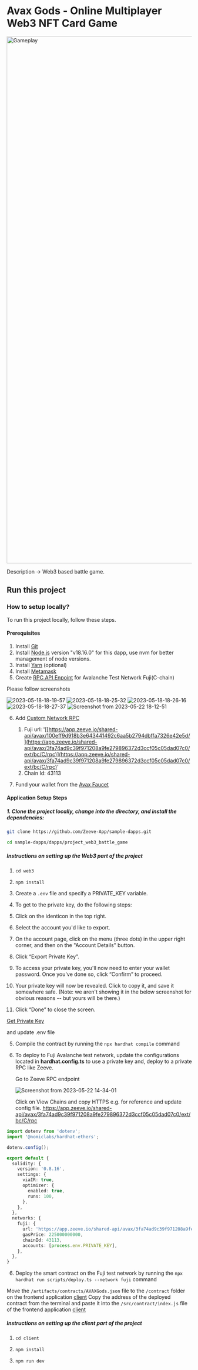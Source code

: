 # Avax Gods - Online Multiplayer Web3 NFT Card Game

<img width="1433" alt="Gameplay" src="https://github.com/Zeeve-App/sample-dapps/assets/98962374/10819608-5ea7-4baa-897c-89f0ac53d92b">


Description -> Web3 based battle game.

## Run this project

### How to setup locally?

To run this project locally, follow these steps.


#### Prerequisites

1. Install [Git](https://git-scm.com/book/en/v2/Getting-Started-Installing-Git)
2. Install [Node.js](https://nodejs.org/en/download) version "v18.16.0" for this dapp, use nvm for better management of node versions. 
3. Install [Yarn](https://classic.yarnpkg.com/lang/en/docs/install/#debian-stable) (optional)
4. Install [Metamask](https://metamask.io/download/)
5. Create [RPC API Enpoint](../../RPC.md) for Avalanche Test Network Fuji(C-chain)

Please follow screenshots

![2023-05-18-18-19-57](https://github.com/Zeeve-App/sample-dapps/assets/98962374/7e03d64b-ea3b-4113-99d0-3217d6c417ea)
![2023-05-18-18-25-32](https://github.com/Zeeve-App/sample-dapps/assets/98962374/f3b10d6a-bcaf-4292-9aa2-a010c5fa6e76)
![2023-05-18-18-26-16](https://github.com/Zeeve-App/sample-dapps/assets/98962374/3fb1af10-dd9a-4bdc-954d-6e2ea27f2c93)
![2023-05-18-18-27-37](https://github.com/Zeeve-App/sample-dapps/assets/98962374/5b731201-b946-479d-9275-72492e5c916f)
![Screenshot from 2023-05-22 18-12-51](https://github.com/Zeeve-App/sample-dapps/assets/98962374/1211b461-ff5c-4a28-a6d7-bfbacabc4ca9)


6. Add [Custom Network RPC](https://support.metamask.io/hc/en-us/articles/360043227612-How-to-add-a-custom-network-RPC)

    1. Fuji url: '[[https://app.zeeve.io/shared-api/avax/100eff9d918b3e643441492c6aa5b2794dbffa7326e42e5d/](https://app.zeeve.io/shared-api/avax/3fa74ad9c39f971208a9fe279896372d3ccf05c05dad07c0/ext/bc/C/rpc)](https://app.zeeve.io/shared-api/avax/3fa74ad9c39f971208a9fe279896372d3ccf05c05dad07c0/ext/bc/C/rpc)'
    2. Chain Id: 43113

7. Fund your wallet from the [Avax Faucet](https://faucet.avax.network/)




#### Application Setup Steps

##### 1. Clone the project locally, change into the directory, and install the dependencies:

```sh
git clone https://github.com/Zeeve-App/sample-dapps.git

cd sample-dapps/dapps/project_web3_battle_game
```

##### Instructions on setting up the Web3 part of the project

1. `cd web3`

<!-- 1. `npx hardhat` -> y → typescript → enter → enter -->

<!-- 2. `npm install @openzeppelin/contracts dotenv @nomiclabs/hardhat-ethers` + Hardhat packages `npm install --save-dev "hardhat@^2.12.0" "@nomicfoundation/hardhat-toolbox@^2.0.0"` -->

2. `npm install`
  

3. Create a `.env` file and specify a PRIVATE_KEY variable.

4. To get to the private key, do the following steps:

  1. Click on the identicon in the top right.
  2. Select the account you'd like to export.
  3. On the account page, click on the menu (three dots) in the upper right corner, and then on the "Account Details" button.
  4. Click “Export Private Key”.
  5. To access your private key, you'll now need to enter your wallet password. Once you've done so, click “Confirm” to proceed.
  6. Your private key will now be revealed. Click to copy it, and save it somewhere safe. (Note: we aren't showing it in the below screenshot for obvious reasons --   but yours will be there.)
  7. Click “Done” to close the screen.


  [Get Private Key](https://support.metamask.io/hc/en-us/articles/360015289632-How-to-export-an-account-s-private-key)

  and update .env file
  

5. Compile the contract by running the `npx hardhat compile` command


6. To deploy to Fuji Avalanche test network, update the configurations located in __hardhat.config.ts__ to use a private key and, deploy to a private RPC like Zeeve.

   Go to Zeeve RPC endpoint
   
   ![Screenshot from 2023-05-22 14-34-01](https://github.com/Zeeve-App/sample-dapps/assets/98962374/74788c92-64d2-4afe-a3de-8290d9856da2)
   
   Click on View Chains and copy HTTPS e.g. for reference and update config file.
   https://app.zeeve.io/shared-api/avax/3fa74ad9c39f971208a9fe279896372d3ccf05c05dad07c0/ext/bc/C/rpc
   
  


```typescript
import dotenv from 'dotenv';
import '@nomiclabs/hardhat-ethers';

dotenv.config();

export default {
  solidity: {
    version: '0.8.16',
    settings: {
      viaIR: true,
      optimizer: {
        enabled: true,
        runs: 100,
      },
    },
  },
  networks: {
    fuji: {
      url: 'https://app.zeeve.io/shared-api/avax/3fa74ad9c39f971208a9fe279896372d3ccf05c05dad07c0/ext/bc/C/rpc',
      gasPrice: 225000000000,
      chainId: 43113,
      accounts: [process.env.PRIVATE_KEY],
    },
  },
}
```

6. Deploy the smart contract on the Fuji test network by running the `npx hardhat run scripts/deploy.ts --network fuji` command

  Move the `/artifacts/contracts/AVAXGods.json` file to the `/contract` folder on the frontend application [client](./client/)
  Copy the address of the deployed contract from the terminal and paste it into the `/src/contract/index.js` file of the frontend application [client](./client/)


##### Instructions on setting up the client part of the project


1. `cd client`

2. `npm install`

3. `npm run dev`




